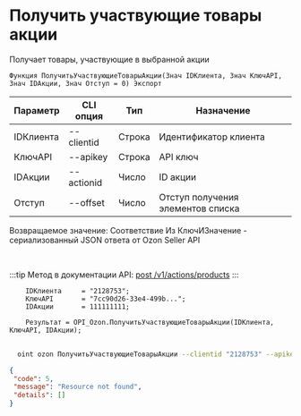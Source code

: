 ﻿---
sidebar_position: 3
---

# Получить участвующие товары акции
 Получает товары, участвующие в выбранной акции



`Функция ПолучитьУчаствующиеТоварыАкции(Знач IDКлиента, Знач КлючAPI, Знач IDАкции, Знач Отступ = 0) Экспорт`

  | Параметр | CLI опция | Тип | Назначение |
  |-|-|-|-|
  | IDКлиента | --clientid | Строка | Идентификатор клиента |
  | КлючAPI | --apikey | Строка | API ключ |
  | IDАкции | --actionid | Число | ID акции |
  | Отступ | --offset | Число | Отступ получения элементов списка |

  
  Возвращаемое значение:   Соответствие Из КлючИЗначение - сериализованный JSON ответа от Ozon Seller API

<br/>

:::tip
Метод в документации API: [post /v1/actions/products](https://docs.ozon.ru/api/seller/#operation/PromosProducts)
:::
<br/>


```bsl title="Пример кода"
    IDКлиента     = "2128753";
    КлючAPI       = "7cc90d26-33e4-499b...";
    IDАкции       = 111111111;

    Результат = OPI_Ozon.ПолучитьУчаствующиеТоварыАкции(IDКлиента, КлючAPI, IDАкции);
```



```sh title="Пример команды CLI"
    
  oint ozon ПолучитьУчаствующиеТоварыАкции --clientid "2128753" --apikey "7cc90d26-33e4-499b..." --actionid %actionid% --offset %offset%

```

```json title="Результат"
{
 "code": 5,
 "message": "Resource not found",
 "details": []
}
```
